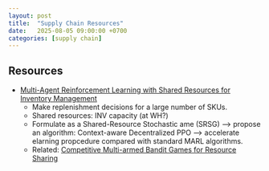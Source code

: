 ```yaml
---
layout: post
title:  "Supply Chain Resources"
date:   2025-08-05 09:00:00 +0700
categories: [supply chain]
---
```


## Resources
- [Multi-Agent Reinforcement Learning with Shared Resources for Inventory Management](https://arxiv.org/abs/2212.07684)
  - Make replenishment decisions for a large number of SKUs.
  - Shared resources: INV capacity (at WH?)
  - Formulate as a Shared-Resource Stochastic ame (SRSG) --> propose an algorithm: Context-aware Decentralized PPO --> accelerate elarning propcedure compared with standard MARL algorithms.
  - Related: [Competitive Multi-armed Bandit Games for Resource Sharing](https://arxiv.org/abs/2503.20975)
